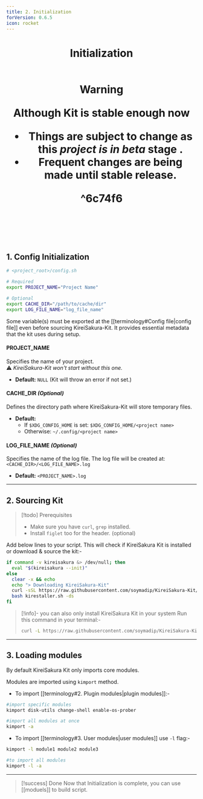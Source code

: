 ```yaml
---
title: 2. Initialization
forVersion: 0.6.5
icon: rocket
---
```

<h1 align="center">Initialization</a>
<br><br>

>[!warning]
> Although Kit is stable enough now
> - **Things are subject to change** as this *project is in beta* stage .
> - Frequent changes are being made until stable release.

^6c74f6

<br><br>

## 1. Config Initialization

```bash
# <project_root>/config.sh

# Required
export PROJECT_NAME="Project Name"

# Optional
export CACHE_DIR="/path/to/cache/dir"
export LOG_FILE_NAME="log_file_name"
```

Some variable(s) must be exported at the [[terminology#Config file|config file]] even before sourcing KireiSakura-Kit. 
It provides essential metadata that the kit uses during setup.

#### PROJECT_NAME
Specifies the name of your project.  
⚠️ *KireiSakura-Kit won't start without this one.*  

- **Default:** `NULL` (Kit will throw an error if not set.)


#### CACHE_DIR *(Optional)*  
Defines the directory path where KireiSakura-Kit will store temporary files.  

- **Default:**  
    - If `$XDG_CONFIG_HOME` is set: `$XDG_CONFIG_HOME/<project name>`  
    - Otherwise: `~/.config/<project name>`

#### LOG_FILE_NAME *(Optional)*  
Specifies the name of the log file. 
The log file will be created at:  `<CACHE_DIR>/<LOG_FILE_NAME>.log`

- **Default:** `<PROJECT_NAME>.log`


-------


## 2. Sourcing Kit

>[!todo] Prerequisites
>- Make sure you have `curl`, `grep`  installed.
> - Install `figlet` too for the header. (optional)

Add below lines to your script.
This will check if KireiSakura Kit is installed or download & source the kit:-

```bash
if command -v kireisakura &> /dev/null; then
  eval "$(kireisakura --init)"
else
  clear -x && echo
  echo "> Downloading KireiSakura-Kit"
  curl -sSL https://raw.githubusercontent.com/soymadip/KireiSakura-Kit/refs/heads/install/install.sh -o kirestaller.sh
  bash kirestaller.sh -ds
fi
```

> [!info]-  you can also only install KireiSakura Kit in your system
> Run this command in your terminal:-
>```bash
>curl -L https://raw.githubusercontent.com/soymadip/KireiSakura-Kit/refs/heads/install/install.sh | bash -s
>```

---

## 3. Loading modules

By default KireiSakura Kit only imports core modules.

Modules are imported using `kimport` method.

- To import [[terminology#2. Plugin modules|plugin modules]]:-
```bash
#import specific modules
kimport disk-utils change-shell enable-os-prober

#import all modules at once
kimport -a
```

- To import [[terminology#3. User modules|user modules]] use `-l` flag:-
```bash 
kimport -l module1 module2 module3

#to import all modules
kimport -l -a
```


---

>[!success] Done
> Now that Initialization is complete, you can use [[moduels]] to build script.

